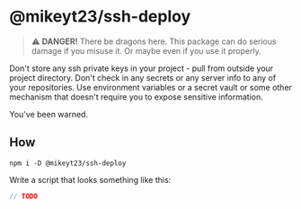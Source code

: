# @mikeyt23/ssh-deploy

> :warning: **DANGER!** There be dragons here. This package can do serious damage if you misuse it. Or maybe even if you use it properly. 

Don't store any ssh private keys in your project - pull from outside your project directory. Don't check in any secrets or any server info to any of your repositories. Use environment variables or a secret vault or some other mechanism that doesn't require you to expose sensitive information.

You've been warned.

## How

`npm i -D @mikeyt23/ssh-deploy`

Write a script that looks something like this:

```JavaScript
// TODO
```
